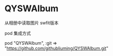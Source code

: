 # QYSWAlbum
从相册中读取图片 swfit版本


pod 集成方式

pod "QYSWAlbum", :git => "https://github.com/githubliuming/QYSWAlbum.git"
